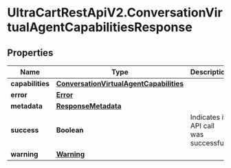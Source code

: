 # UltraCartRestApiV2.ConversationVirtualAgentCapabilitiesResponse

## Properties
Name | Type | Description | Notes
------------ | ------------- | ------------- | -------------
**capabilities** | [**ConversationVirtualAgentCapabilities**](ConversationVirtualAgentCapabilities.md) |  | [optional] 
**error** | [**Error**](Error.md) |  | [optional] 
**metadata** | [**ResponseMetadata**](ResponseMetadata.md) |  | [optional] 
**success** | **Boolean** | Indicates if API call was successful | [optional] 
**warning** | [**Warning**](Warning.md) |  | [optional] 


